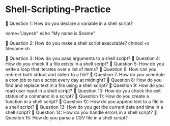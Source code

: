 # Shell-Scripting-Practice
🔹 Question 1: How do you declare a variable in a shell script?

name="Jayesh"
echo "My name is $name"

🔹 Question 2: How do you make a shell script executable?
chmod +x filename.sh

🔹 Question 3: How do you pass arguments to a shell script?
🔹 Question 4: How do you check if a file exists in a shell script?
🔹 Question 5: How do you write a loop that iterates over a list of items?
🔹 Question 6: How can you redirect both stdout and stderr to a file?
🔹 Question 7: How do you schedule a cron job to run a script every day at midnight?
🔹 Question 8: How do you find and replace text in a file using a shell script?
🔹 Question 9: How do you read user input in a shell script?
🔹 Question 10: How do you check the exit status of a command in a script?
🔹 Question 11: How do you create a function in a shell script?
🔹 Question 12: How do you append text to a file in a shell script?
🔹 Question 13: How do you get the current date and time in a shell script?
🔹 Question 14: How do you handle errors in a shell script?
🔹 Question 15: How do you parse a CSV file in a shell script?

